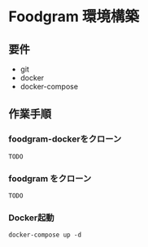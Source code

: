 # Foodgram 環境構築
## 要件
* git
* docker
* docker-compose
## 作業手順
### foodgram-dockerをクローン
```
TODO
```
### foodgram をクローン
```
TODO
```
### Docker起動
```
docker-compose up -d
```